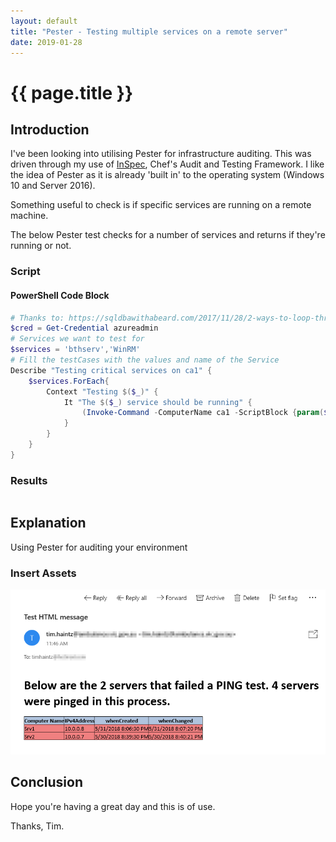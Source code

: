 ```yaml
---
layout: default
title: "Pester - Testing multiple services on a remote server"
date: 2019-01-28
---
```

# {{ page.title }}

## Introduction

I've been looking into utilising Pester for infrastructure auditing. This was driven through my use of [InSpec](https://www.inspec.io/), Chef's Audit and Testing Framework. I like the idea of Pester as it is already 'built in' to the operating system (Windows 10 and Server 2016).

Something useful to check is if specific services are running on a remote machine.

The below Pester test checks for a number of services and returns if they're running or not.

### Script

#### PowerShell Code Block

```powershell
# Thanks to: https://sqldbawithabeard.com/2017/11/28/2-ways-to-loop-through-collections-in-pester/
$cred = Get-Credential azureadmin
# Services we want to test for
$services = 'bthserv','WinRM'
# Fill the testCases with the values and name of the Service
Describe "Testing critical services on ca1" {
    $services.ForEach{
        Context "Testing $($_)" {
            It "The $($_) service should be running" {
                (Invoke-Command -ComputerName ca1 -ScriptBlock {param($_) Get-Service -ServiceName $_} -Credential $cred -ArgumentList $_ ).status | Should be 'Running'
            }
        }
    }
}

```

### Results

```powershell

```

## Explanation

Using Pester for auditing your environment

### Insert Assets

![HTML Report](/assets/20180531/HTML-EmailAsFile.png)

## Conclusion

Hope you're having a great day and this is of use.

Thanks, Tim.

